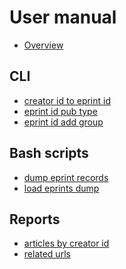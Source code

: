 
User manual
===========

- [Overview](overview.html)

CLI
---

- [creator id to eprint id](creatorid_to_eprintid.1.html)
- [eprint id pub type](eprintid_pub_type.1.html)
- [eprint id add group](eprintid_add_group.1.html)

Bash scripts
------------

- [dump eprint records](dump-eprints-records.bash.1.html)
- [load eprints dump](load-eprints-dump.bash.1.html)

Reports
-------

- [articles by creator id](rpt-articles-by-creator_id.bash.1.html)
- [related urls](rpt-related_urls.bash.1.html)

